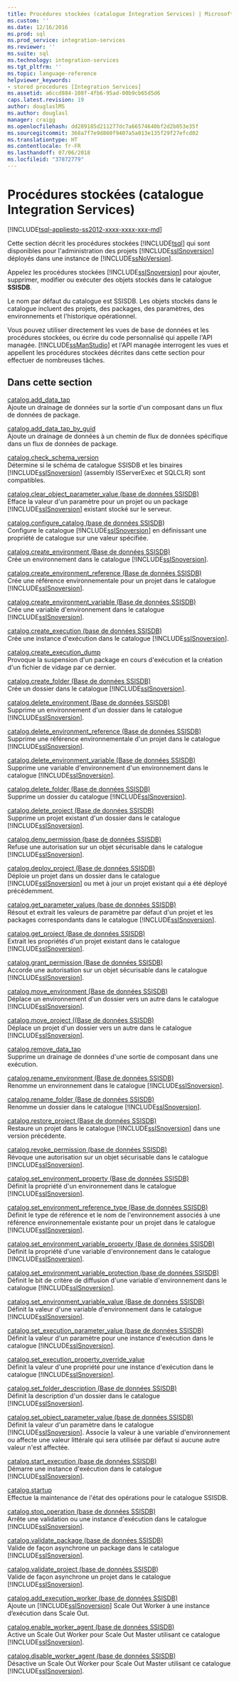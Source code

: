 ```yaml
---
title: Procédures stockées (catalogue Integration Services) | Microsoft Docs
ms.custom: ''
ms.date: 12/16/2016
ms.prod: sql
ms.prod_service: integration-services
ms.reviewer: ''
ms.suite: sql
ms.technology: integration-services
ms.tgt_pltfrm: ''
ms.topic: language-reference
helpviewer_keywords:
- stored procedures [Integration Services]
ms.assetid: a6ccd884-108f-4fb6-95ad-00b9cb65d5d6
caps.latest.revision: 19
author: douglaslMS
ms.author: douglasl
manager: craigg
ms.openlocfilehash: dd289185d211277dc7a66574640bf2d2b053e35f
ms.sourcegitcommit: 368a7f7e9d860f9407a5a013e135f29f27efcd02
ms.translationtype: HT
ms.contentlocale: fr-FR
ms.lasthandoff: 07/06/2018
ms.locfileid: "37872779"
---
```

# <a name="stored-procedures-integration-services-catalog"></a>Procédures stockées (catalogue Integration Services)
[!INCLUDE[tsql-appliesto-ss2012-xxxx-xxxx-xxx-md](../../includes/tsql-appliesto-ss2012-xxxx-xxxx-xxx-md.md)]

  Cette section décrit les procédures stockées [!INCLUDE[tsql](../../includes/tsql-md.md)] qui sont disponibles pour l'administration des projets [!INCLUDE[ssISnoversion](../../includes/ssisnoversion-md.md)] déployés dans une instance de [!INCLUDE[ssNoVersion](../../includes/ssnoversion-md.md)].  
  
 Appelez les procédures stockées [!INCLUDE[ssISnoversion](../../includes/ssisnoversion-md.md)] pour ajouter, supprimer, modifier ou exécuter des objets stockés dans le catalogue **SSISDB**.  
  
 Le nom par défaut du catalogue est SSISDB. Les objets stockés dans le catalogue incluent des projets, des packages, des paramètres, des environnements et l'historique opérationnel.  
  
 Vous pouvez utiliser directement les vues de base de données et les procédures stockées, ou écrire du code personnalisé qui appelle l'API managée. [!INCLUDE[ssManStudio](../../includes/ssmanstudio-md.md)] et l'API managée interrogent les vues et appellent les procédures stockées décrites dans cette section pour effectuer de nombreuses tâches.  
  
## <a name="in-this-section"></a>Dans cette section  
 [catalog.add_data_tap](../../integration-services/system-stored-procedures/catalog-add-data-tap.md)  
 Ajoute un drainage de données sur la sortie d'un composant dans un flux de données de package.  
  
 [catalog.add_data_tap_by_guid](../../integration-services/system-stored-procedures/catalog-add-data-tap-by-guid.md)  
 Ajoute un drainage de données à un chemin de flux de données spécifique dans un flux de données de package.  
  
 [catalog.check_schema_version](../../integration-services/system-stored-procedures/catalog-check-schema-version.md)  
 Détermine si le schéma de catalogue SSISDB et les binaires [!INCLUDE[ssISnoversion](../../includes/ssisnoversion-md.md)] (assembly ISServerExec et SQLCLR) sont compatibles.  
  
 [catalog.clear_object_parameter_value &#40;base de données SSISDB&#41;](../../integration-services/system-stored-procedures/catalog-clear-object-parameter-value-ssisdb-database.md)  
 Efface la valeur d'un paramètre pour un projet ou un package [!INCLUDE[ssISnoversion](../../includes/ssisnoversion-md.md)] existant stocké sur le serveur.  
  
 [catalog.configure_catalog &#40;base de données SSISDB&#41;](../../integration-services/system-stored-procedures/catalog-configure-catalog-ssisdb-database.md)  
 Configure le catalogue [!INCLUDE[ssISnoversion](../../includes/ssisnoversion-md.md)] en définissant une propriété de catalogue sur une valeur spécifiée.  
  
 [catalog.create_environment &#40;Base de données SSISDB&#41;](../../integration-services/system-stored-procedures/catalog-create-environment-ssisdb-database.md)  
 Crée un environnement dans le catalogue [!INCLUDE[ssISnoversion](../../includes/ssisnoversion-md.md)].  
  
 [catalog.create_environment_reference &#40;Base de données SSISDB&#41;](../../integration-services/system-stored-procedures/catalog-create-environment-reference-ssisdb-database.md)  
 Crée une référence environnementale pour un projet dans le catalogue [!INCLUDE[ssISnoversion](../../includes/ssisnoversion-md.md)].  
  
 [catalog.create_environment_variable &#40;Base de données SSISDB&#41;](../../integration-services/system-stored-procedures/catalog-create-environment-variable-ssisdb-database.md)  
 Crée une variable d'environnement dans le catalogue [!INCLUDE[ssISnoversion](../../includes/ssisnoversion-md.md)].  
  
 [catalog.create_execution &#40;base de données SSISDB&#41;](../../integration-services/system-stored-procedures/catalog-create-execution-ssisdb-database.md)  
 Crée une instance d'exécution dans le catalogue [!INCLUDE[ssISnoversion](../../includes/ssisnoversion-md.md)].  
  
 [catalog.create_execution_dump](../../integration-services/system-stored-procedures/catalog-create-execution-dump.md)  
 Provoque la suspension d'un package en cours d'exécution et la création d'un fichier de vidage par ce dernier.  
  
 [catalog.create_folder &#40;Base de données SSISDB&#41;](../../integration-services/system-stored-procedures/catalog-create-folder-ssisdb-database.md)  
 Crée un dossier dans le catalogue [!INCLUDE[ssISnoversion](../../includes/ssisnoversion-md.md)].  
  
 [catalog.delete_environment &#40;Base de données SSISDB&#41;](../../integration-services/system-stored-procedures/catalog-delete-environment-ssisdb-database.md)  
 Supprime un environnement d'un dossier dans le catalogue [!INCLUDE[ssISnoversion](../../includes/ssisnoversion-md.md)].  
  
 [catalog.delete_environment_reference &#40;Base de données SSISDB&#41;](../../integration-services/system-stored-procedures/catalog-delete-environment-reference-ssisdb-database.md)  
 Supprime une référence environnementale d'un projet dans le catalogue [!INCLUDE[ssISnoversion](../../includes/ssisnoversion-md.md)].  
  
 [catalog.delete_environment_variable &#40;Base de données SSISDB&#41;](../../integration-services/system-stored-procedures/catalog-delete-environment-variable-ssisdb-database.md)  
 Supprime une variable d'environnement d'un environnement dans le catalogue [!INCLUDE[ssISnoversion](../../includes/ssisnoversion-md.md)].  
  
 [catalog.delete_folder &#40;Base de données SSISDB&#41;](../../integration-services/system-stored-procedures/catalog-delete-folder-ssisdb-database.md)  
 Supprime un dossier du catalogue [!INCLUDE[ssISnoversion](../../includes/ssisnoversion-md.md)].  
  
 [catalog.delete_project &#40;Base de données SSISDB&#41;](../../integration-services/system-stored-procedures/catalog-delete-project-ssisdb-database.md)  
 Supprime un projet existant d'un dossier dans le catalogue [!INCLUDE[ssISnoversion](../../includes/ssisnoversion-md.md)].  
  
 [catalog.deny_permission &#40;base de données SSISDB&#41;](../../integration-services/system-stored-procedures/catalog-deny-permission-ssisdb-database.md)  
 Refuse une autorisation sur un objet sécurisable dans le catalogue [!INCLUDE[ssISnoversion](../../includes/ssisnoversion-md.md)].  
  
 [catalog.deploy_project &#40;Base de données SSISDB&#41;](../../integration-services/system-stored-procedures/catalog-deploy-project-ssisdb-database.md)  
 Déploie un projet dans un dossier dans le catalogue [!INCLUDE[ssISnoversion](../../includes/ssisnoversion-md.md)] ou met à jour un projet existant qui a été déployé précédemment.  
  
 [catalog.get_parameter_values &#40;base de données SSISDB&#41;](../../integration-services/system-stored-procedures/catalog-get-parameter-values-ssisdb-database.md)  
 Résout et extrait les valeurs de paramètre par défaut d'un projet et les packages correspondants dans le catalogue [!INCLUDE[ssISnoversion](../../includes/ssisnoversion-md.md)].  
  
 [catalog.get_project &#40;Base de données SSISDB&#41;](../../integration-services/system-stored-procedures/catalog-get-project-ssisdb-database.md)  
 Extrait les propriétés d'un projet existant dans le catalogue [!INCLUDE[ssISnoversion](../../includes/ssisnoversion-md.md)].  
  
 [catalog.grant_permission &#40;Base de données SSISDB&#41;](../../integration-services/system-stored-procedures/catalog-grant-permission-ssisdb-database.md)  
 Accorde une autorisation sur un objet sécurisable dans le catalogue [!INCLUDE[ssISnoversion](../../includes/ssisnoversion-md.md)].  
  
 [catalog.move_environment &#40;Base de données SSISDB&#41;](../../integration-services/system-stored-procedures/catalog-move-environment-ssisdb-database.md)  
 Déplace un environnement d'un dossier vers un autre dans le catalogue [!INCLUDE[ssISnoversion](../../includes/ssisnoversion-md.md)].  
  
 [catalog.move_project &#40;&#40;Base de données SSISDB&#41;](../../integration-services/system-stored-procedures/catalog-move-project-ssisdb-database.md)  
 Déplace un projet d'un dossier vers un autre dans le catalogue [!INCLUDE[ssISnoversion](../../includes/ssisnoversion-md.md)].  
  
 [catalog.remove_data_tap](../../integration-services/system-stored-procedures/catalog-remove-data-tap.md)  
 Supprime un drainage de données d'une sortie de composant dans une exécution.  
  
 [catalog.rename_environment &#40;Base de données SSISDB&#41;](../../integration-services/system-stored-procedures/catalog-rename-environment-ssisdb-database.md)  
 Renomme un environnement dans le catalogue [!INCLUDE[ssISnoversion](../../includes/ssisnoversion-md.md)].  
  
 [catalog.rename_folder &#40;Base de données SSISDB&#41;](../../integration-services/system-stored-procedures/catalog-rename-folder-ssisdb-database.md)  
 Renomme un dossier dans le catalogue [!INCLUDE[ssISnoversion](../../includes/ssisnoversion-md.md)].  
  
 [catalog.restore_project &#40;Base de données SSISDB&#41;](../../integration-services/system-stored-procedures/catalog-restore-project-ssisdb-database.md)  
 Restaure un projet dans le catalogue [!INCLUDE[ssISnoversion](../../includes/ssisnoversion-md.md)] dans une version précédente.  
  
 [catalog.revoke_permission &#40;base de données SSISDB&#41;](../../integration-services/system-stored-procedures/catalog-revoke-permission-ssisdb-database.md)  
 Révoque une autorisation sur un objet sécurisable dans le catalogue [!INCLUDE[ssISnoversion](../../includes/ssisnoversion-md.md)].  
  
 [catalog.set_environment_property &#40;Base de données SSISDB&#41;](../../integration-services/system-stored-procedures/catalog-set-environment-property-ssisdb-database.md)  
 Définit la propriété d'un environnement dans le catalogue [!INCLUDE[ssISnoversion](../../includes/ssisnoversion-md.md)].  
  
 [catalog.set_environment_reference_type &#40;Base de données SSISDB&#41;](../../integration-services/system-stored-procedures/catalog-set-environment-reference-type-ssisdb-database.md)  
 Définit le type de référence et le nom de l'environnement associés à une référence environnementale existante pour un projet dans le catalogue [!INCLUDE[ssISnoversion](../../includes/ssisnoversion-md.md)].  
  
 [catalog.set_environment_variable_property &#40;Base de données SSISDB&#41;](../../integration-services/system-stored-procedures/catalog-set-environment-variable-property-ssisdb-database.md)  
 Définit la propriété d'une variable d'environnement dans le catalogue [!INCLUDE[ssISnoversion](../../includes/ssisnoversion-md.md)].  
  
 [catalog.set_environment_variable_protection &#40;base de données SSISDB&#41;](../../integration-services/system-stored-procedures/catalog-set-environment-variable-protection-ssisdb-database.md)  
 Définit le bit de critère de diffusion d'une variable d'environnement dans le catalogue [!INCLUDE[ssISnoversion](../../includes/ssisnoversion-md.md)].  
  
 [catalog.set_environment_variable_value &#40;Base de données SSISDB&#41;](../../integration-services/system-stored-procedures/catalog-set-environment-variable-value-ssisdb-database.md)  
 Définit la valeur d'une variable d'environnement dans le catalogue [!INCLUDE[ssISnoversion](../../includes/ssisnoversion-md.md)].  
  
 [catalog.set_execution_parameter_value &#40;base de données SSISDB&#41;](../../integration-services/system-stored-procedures/catalog-set-execution-parameter-value-ssisdb-database.md)  
 Définit la valeur d'un paramètre pour une instance d'exécution dans le catalogue [!INCLUDE[ssISnoversion](../../includes/ssisnoversion-md.md)].  
  
 [catalog.set_execution_property_override_value](../../integration-services/system-stored-procedures/catalog-set-execution-property-override-value.md)  
 Définit la valeur d'une propriété pour une instance d'exécution dans le catalogue [!INCLUDE[ssISnoversion](../../includes/ssisnoversion-md.md)].  
  
 [catalog.set_folder_description &#40;Base de données SSISDB&#41;](../../integration-services/system-stored-procedures/catalog-set-folder-description-ssisdb-database.md)  
 Définit la description d'un dossier dans le catalogue [!INCLUDE[ssISnoversion](../../includes/ssisnoversion-md.md)].  
  
 [catalog.set_object_parameter_value &#40;base de données SSISDB&#41;](../../integration-services/system-stored-procedures/catalog-set-object-parameter-value-ssisdb-database.md)  
 Définit la valeur d'un paramètre dans le catalogue [!INCLUDE[ssISnoversion](../../includes/ssisnoversion-md.md)]. Associe la valeur à une variable d'environnement ou affecte une valeur littérale qui sera utilisée par défaut si aucune autre valeur n'est affectée.  
  
 [catalog.start_execution &#40;base de données SSISDB&#41;](../../integration-services/system-stored-procedures/catalog-start-execution-ssisdb-database.md)  
 Démarre une instance d'exécution dans le catalogue [!INCLUDE[ssISnoversion](../../includes/ssisnoversion-md.md)].  
  
 [catalog.startup](../../integration-services/system-stored-procedures/catalog-startup.md)  
 Effectue la maintenance de l'état des opérations pour le catalogue SSISDB.  
  
 [catalog.stop_operation &#40;base de données SSISDB&#41;](../../integration-services/system-stored-procedures/catalog-stop-operation-ssisdb-database.md)  
 Arrête une validation ou une instance d'exécution dans le catalogue [!INCLUDE[ssISnoversion](../../includes/ssisnoversion-md.md)].  
  
 [catalog.validate_package &#40;base de données SSISDB&#41;](../../integration-services/system-stored-procedures/catalog-validate-package-ssisdb-database.md)  
 Valide de façon asynchrone un package dans le catalogue [!INCLUDE[ssISnoversion](../../includes/ssisnoversion-md.md)].  
  
 [catalog.validate_project &#40;base de données SSISDB&#41;](../../integration-services/system-stored-procedures/catalog-validate-project-ssisdb-database.md)  
 Valide de façon asynchrone un projet dans le catalogue [!INCLUDE[ssISnoversion](../../includes/ssisnoversion-md.md)].  
  
[catalog.add_execution_worker &#40;base de données SSISDB&#41;](../../integration-services/system-stored-procedures/catalog-add-execution-worker-ssisdb-database.md)   
Ajoute un [!INCLUDE[ssISnoversion](../../includes/ssisnoversion-md.md)] Scale Out Worker à une instance d’exécution dans Scale Out.

[catalog.enable_worker_agent &#40;base de données SSISDB&#41;](../../integration-services/system-stored-procedures/catalog-enable-worker-agent-ssisdb-database.md)   
Active un Scale Out Worker pour Scale Out Master utilisant ce catalogue [!INCLUDE[ssISnoversion](../../includes/ssisnoversion-md.md)].

[catalog.disable_worker_agent &#40;base de données SSISDB&#41;](../../integration-services/system-stored-procedures/catalog-disable-worker-agent-ssisdb-database.md)   
Désactive un Scale Out Worker pour Scale Out Master utilisant ce catalogue [!INCLUDE[ssISnoversion](../../includes/ssisnoversion-md.md)].


